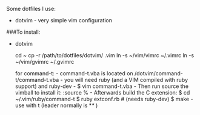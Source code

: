 Some dotfiles I use:

- dotvim - very simple vim configuration


###To install:

- dotvim

    cd ~
    cp -r /path/to/dotfiles/dotvim/ .vim
    ln -s ~/vim/vimrc ~/.vimrc
    ln -s ~/vim/gvimrc ~/.gvimrc

    for command-t:
        - command-t.vba is located on /dotvim/command-t/command-t.vba
	    - you will need ruby (and a VIM compiled with ruby support) and ruby-dev
	    - $ vim command-t.vba
        - Then run source the vimball to install it:
        :source %
        - Afterwards build the C extension:
        $ cd ~/.vim/ruby/command-t
	    $ ruby extconf.rb      #  (needs ruby-dev)
	    $ make
        - use with <leader>t (leader normally is **\** )

